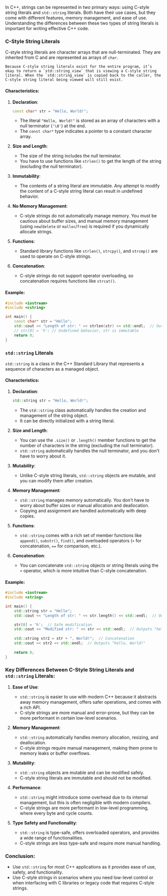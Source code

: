 In C++, strings can be represented in two primary ways: using C-style string literals and `std::string` literals. Both have their use cases, but they come with different features, memory management, and ease of use. Understanding the differences between these two types of string literals is important for writing effective C++ code.

### **C-Style String Literals**
C-style string literals are character arrays that are null-terminated. They are inherited from C and are represented as arrays of `char`.

```ad-important
Because C-style string literals exist for the entire program, it’s okay to return a `std::string_view` that is viewing a C-style string literal. When the `std::string_view` is copied back to the caller, the C-style string literal being viewed will still exist.
```

#### **Characteristics:**
1. **Declaration**:
   ```cpp
   const char* str = "Hello, World!";
   ```
   - The literal `"Hello, World!"` is stored as an array of characters with a null terminator (`'\0'`) at the end.
   - The `const char*` type indicates a pointer to a constant character array.

2. **Size and Length**:
   - The size of the string includes the null terminator.
   - You have to use functions like `strlen()` to get the length of the string (excluding the null terminator).

3. **Immutability**:
   - The contents of a string literal are immutable. Any attempt to modify the content of a C-style string literal can result in undefined behavior.

4. **No Memory Management**:
   - C-style strings do not automatically manage memory. You must be cautious about buffer sizes, and manual memory management (using `new`/`delete` or `malloc`/`free`) is required if you dynamically allocate strings.

5. **Functions**:
   - Standard library functions like `strlen()`, `strcpy()`, and `strcmp()` are used to operate on C-style strings.

6. **Concatenation**:
   - C-style strings do not support operator overloading, so concatenation requires functions like `strcat()`.

#### **Example:**
```cpp
#include <iostream>
#include <cstring>

int main() {
    const char* str = "Hello";
    std::cout << "Length of str: " << strlen(str) << std::endl;  // Outputs 5
    // str[0] = 'h'; // Undefined behavior, str is immutable
    return 0;
}
```

### **`std::string` Literals**
`std::string` is a class in the C++ Standard Library that represents a sequence of characters as a managed object.

#### **Characteristics:**
1. **Declaration**:
   ```cpp
   std::string str = "Hello, World!";
   ```
   - The `std::string` class automatically handles the creation and management of the string object.
   - It can be directly initialized with a string literal.

2. **Size and Length**:
   - You can use the `.size()` or `.length()` member functions to get the number of characters in the string (excluding the null terminator).
   - `std::string` automatically handles the null terminator, and you don't have to worry about it.

3. **Mutability**:
   - Unlike C-style string literals, `std::string` objects are mutable, and you can modify them after creation.

4. **Memory Management**:
   - `std::string` manages memory automatically. You don't have to worry about buffer sizes or manual allocation and deallocation.
   - Copying and assignment are handled automatically with deep copies.

5. **Functions**:
   - `std::string` comes with a rich set of member functions like `append()`, `substr()`, `find()`, and overloaded operators (`+` for concatenation, `==` for comparison, etc.).

6. **Concatenation**:
   - You can concatenate `std::string` objects or string literals using the `+` operator, which is more intuitive than C-style concatenation.

#### **Example:**
```cpp
#include <iostream>
#include <string>

int main() {
    std::string str = "Hello";
    std::cout << "Length of str: " << str.length() << std::endl;  // Outputs 5

    str[0] = 'h';  // Safe modification
    std::cout << "Modified str: " << str << std::endl;  // Outputs "hello"
    
    std::string str2 = str + ", World!";  // Concatenation
    std::cout << str2 << std::endl;  // Outputs "hello, World!"
    
    return 0;
}
```

### **Key Differences Between C-Style String Literals and `std::string` Literals:**

1. **Ease of Use**:
   - `std::string` is easier to use with modern C++ because it abstracts away memory management, offers safer operations, and comes with a rich API.
   - C-style strings are more manual and error-prone, but they can be more performant in certain low-level scenarios.

2. **Memory Management**:
   - `std::string` automatically handles memory allocation, resizing, and deallocation.
   - C-style strings require manual management, making them prone to memory leaks or buffer overflows.

3. **Mutability**:
   - `std::string` objects are mutable and can be modified safely.
   - C-style string literals are immutable and should not be modified.

4. **Performance**:
   - `std::string` might introduce some overhead due to its internal management, but this is often negligible with modern compilers.
   - C-style strings are more performant in low-level programming, where every byte and cycle counts.

5. **Type Safety and Functionality**:
   - `std::string` is type-safe, offers overloaded operators, and provides a wide range of functionalities.
   - C-style strings are less type-safe and require more manual handling.

### **Conclusion:**
- Use `std::string` for most C++ applications as it provides ease of use, safety, and functionality.
- Use C-style strings in scenarios where you need low-level control or when interfacing with C libraries or legacy code that requires C-style strings.